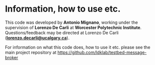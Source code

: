 # Information, how to use etc.

This code was developed by **Antonio Mignano**, working under the supervision of **Lorenzo De Carli** at **Worcester Polytechnic Institute**. Questions/feedback may be directed at Lorenzo De Carli (**lorenzo.decarli@ucalgary.ca**).

For information on what this code does, how to use it etc. please see the main project repository at https://github.com/ldklab/testbed-message-broker
